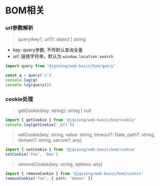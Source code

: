 # BOM相关

### url参数解析
> query(key?, url?): object | string
* key: query参数, 不传默认查询全量
* url: 链接字符串，默认为 `window.location.search`

```js
import query from '@jqxiong/web-basic/bom/query'

const q = query('s')
console.log(q)
console.log(query())
```

### cookie处理
> getCookie(key: string): string | null
```js
import { getCookie } from '@jqxiong/web-basic/bom/cookie'
console.log(getCookie('_bfi'))
```
> setCookie(key: string, value: string, timeout?: Date, path?: string, domain?: string, secure?: any)
```js
import { setCookie } from '@jqxiong/web-basic/bom/cookie'
setCookie('foo', 'bar')
```
> removeCookie(key: string, options: any)
```js
import { removeCookie } from '@jqxiong/web-basic/bom/cookie'
removeCookie('foo', { path: 'demos' })
```
